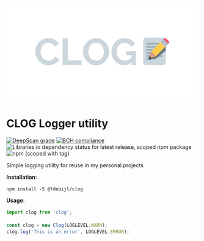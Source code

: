 <p align="center">
  <img src="https://github.com/Fdebijl/clog/raw/master/img/logo.png">
</p>

# CLOG Logger utility
<p align="center>
          
![Release](https://github.com/Fdebijl/clog/workflows/Release/badge.svg) [![DeepScan grade](https://deepscan.io/api/teams/7525/projects/9659/branches/128332/badge/grade.svg)](https://deepscan.io/dashboard#view=project&tid=7525&pid=9659&bid=128332) [![BCH compliance](https://bettercodehub.com/edge/badge/Fdebijl/clog?branch=master)](https://bettercodehub.com/) ![Libraries.io dependency status for latest release, scoped npm package](https://img.shields.io/librariesio/release/npm/@fdebijl/clog) ![npm (scoped with tag)](https://img.shields.io/npm/v/@fdebijl/clog/latest)

</p>


Simple logging utility for reuse in my personal projects

**Installation**:
```
npm install -S @fdebijl/clog
```


**Usage**:
```ts
import clog from 'clog';

const clog = new Clog(LOGLEVEL.WARN);
clog.log('This is an error', LOGLEVEL.ERROR);
```
